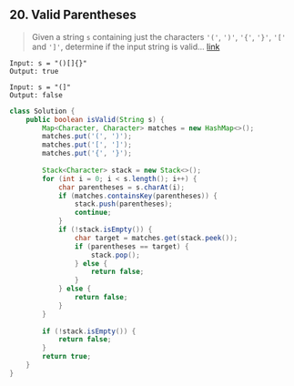 ## 20. Valid Parentheses
> Given a string `s` containing just the characters `'('`, `')'`, `'{'`, `'}'`, `'['` and `']'`, determine if the input string is valid... [link](https://leetcode.com/problems/valid-parentheses/)
```
Input: s = "()[]{}"
Output: true

Input: s = "(]"
Output: false
```
```java
class Solution {
    public boolean isValid(String s) {
        Map<Character, Character> matches = new HashMap<>();
        matches.put('(', ')');
        matches.put('[', ']');
        matches.put('{', '}');
        
        Stack<Character> stack = new Stack<>();
        for (int i = 0; i < s.length(); i++) {
            char parentheses = s.charAt(i);
            if (matches.containsKey(parentheses)) {
                stack.push(parentheses);
                continue;
            }
            if (!stack.isEmpty()) {
                char target = matches.get(stack.peek());
                if (parentheses == target) {
                    stack.pop();
                } else {
                    return false;
                }
            } else {
                return false;
            }
        }
        
        if (!stack.isEmpty()) {
            return false;
        }
        return true;
    }
}
```

